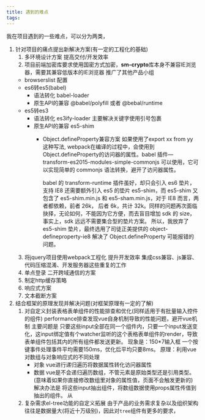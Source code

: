 ```yaml
---
title: 遇到的难点
tags:
---
```


我在项目遇到的一些难点，可以分为两类，
1. 针对项目的痛点提出新解决方案(有一定的工程化的基础)
   1. 多环境设计方案 提高交付/开发效率
   2. 项目前端加密库要求使用国密方式加密，**sm-crypto**库本身不兼容IE浏览器，需要其兼容低版本的IE浏览器 推广了其他产品小组
     - browserslist 配置
     - es6转es5(babel)
       - 语法转化 babel-loader
       - 原生API的兼容 @babel/polyfill 或者 @bebal/runtime
     - es5转es3
       - 语法转化 es3ify-loader 主要解决关键字使用引号包裹
       - 原生API的兼容 es5-shim 
         - Object.defineProperty兼容方案
          如果使用了export xx from yy 这种写法, webpack在编译的过程中，会使用到Object.defineProperty的访问器的属性。babel 插件—transform-es2015-modules-simple-commonjs 可以使用，它可以实现简单的 commonjs 语法转换，避开了访问器属性。

           babel 的 transform-runtime 插件虽好，却只会引入 es6 垫片，支持 IE8 还需要额外引入 es5 的垫片 es5-shim，而 es5-shim 又包含了 es5-shim.min.js 和 es5-sham.min.js，对于 IE8 而言，两者都依赖，前者 26k， 后者 6k，共计 32k。同样的问题再次面临抉择，无论如何，不能因为它方便，而去盲目增加 sdk 的 size，事实上，sdk 远远不需要集合型的垫片方案。
          所以，我放弃了 es5-shim 垫片，最终选用了司徒正美提供的 object-defineproperty-ie8 解决了 Object.defineProperty 可能报错的问题。
   3. 将jquery项目使用webpack工程化 提升开发效率 集成css兼容、js兼容、代码压缩混淆、开发服务器这些重复的工作
   4. 单点登录 二开跨域通信的方案
   5. 制定http缓存策略
   6. 响应式方案
   7. 文本截断方案
2. 结合框架的原理发现并解决问题(对框架原理有一定的了解)
   1. 对自定义封装表格表单组件的性能排查和优化(同样适用于有批量输入控件的组件) performance排查发现vue自身机制导致的性能问题，避开vue机制
    主要问题是 只要这些input全部在同一个组件内，只要一个input发送变化，这input绑定值有个watcher监听的这个表格表单组件的render，导致表单组件包括其内的所有组件都发送更新。
    现象是：150*7输入框 一个按键事件处理事件平均需要150ms，优化后平均只要8ms。
    原理：利用vue对数组与对象响应式的不同处理
      - 对象 vue进行递归遍历将数据属性转化访问器属性
      - 数据 vue是不会递归遍历数组，不管元素是原始类型还是引用类型。(意味着如果你直接修改数组里对象的属性值，页面不会触发更新的)
    解决办法是 将这些input抽出组件，将数组数据使用props属性传值到抽出的组件。
    从
   2. 复杂需求el-tree功能的自定义拓展
    由于产品的业务需求复杂以及组织架构往往是数据量大(将近十万级别)，因此对`tree`组件有更多的要求，
